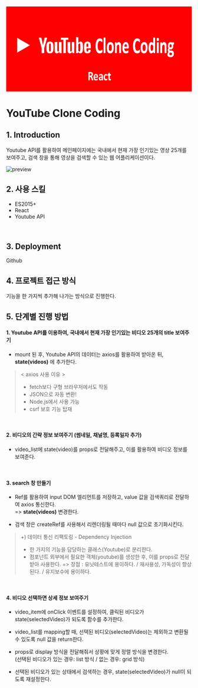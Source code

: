 ![cover](./screenshot/logo.png)

# YouTube Clone Coding

## 1. Introduction

Youtube API를 활용하여 메인페이지에는 국내에서 현재 가장 인기있는 영상 25개를 보여주고, 검색 창을 통해 영상을 검색할 수 있는 웹 어플리케이션이다. 

![preview](./screenshot/preview.gif)
<br/>

## 2. 사용 스킬

- ES2015+
- React
- Youtube API
<br/>

## 3. Deployment

Github
<br/>

## 4. 프로젝트 접근 방식   

기능을 한 가지씩 추가해 나가는 방식으로 진행한다.
<br/>


## 5. 단계별 진행 방법    

#### 1. Youtube API를 이용하여, 국내에서 현재 가장 인기있는 비디오 25개의 title 보여주기     

- mount 된 후, Youtube API의 데이터는 axios를 활용하여 받아온 뒤, **state(videos)** 에 추가한다.    
   
>   < axios 사용 이유 > 
>   - fetch보다 구형 브라우저에서도 작동
>  - JSON으로 자동 변환!
>   - Node.js에서 사용 가능
>   - csrf 보호 기능 탑재
<br/>

#### 2. 비디오의 간략 정보 보여주기 (썸네일, 채널명, 등록일자 추가)    

- video_list에 state(video)를 props로 전달해주고, 이를 활용하여 비디오 정보를 보여준다.    
<br/>

#### 3. search 창 만들기    

- Ref를 활용하여 input DOM 엘리먼트를 저장하고, value 값을 검색쿼리로 전달하여 axios 통신한다.     
   => **state(videos)** 변경한다.    

- 검색 창은 createRef를 사용해서 리렌더링될 때마다 null 값으로 초기화시킨다.

> \+) 데이터 통신 리팩토링 - Dependency Injection
>
> - 한 가지의 기능을 담당하는 클래스(Youtube)로 분리한다.
> - 컴포넌트 외부에서 필요한 객체(youtube)를 생성한 후, 이를 props로 전달받아 사용한다.
>   => 장점 : 유닛테스트에 용이하다. / 재사용성, 가독성이 향상된다. / 유지보수에 용이하다.
<br/>

#### 4. 비디오 선택하면 상세 정보 보여주기 

- video_item에 onClick 이벤트를 설정하여, 클릭된 비디오가 state(selectedVideo)가 되도록 함수를 추가한다.

- video_list를 mapping할 때, 선택된 비디오(selectedVideo)는 제외하고 변환될 수 있도록 null 값을 return한다.

- props로 display 방식을 전달해줘서 상황에 맞게 정렬 방식을 변경한다.    
  (선택된 비디오가 있는 경우: list 방식 / 없는 경우: grid 방식)

- 선택된 비디오가 있는 상태에서 검색하는 경우, state(selectedVideo)가 null이 되도록 재설정한다.
<br/>

